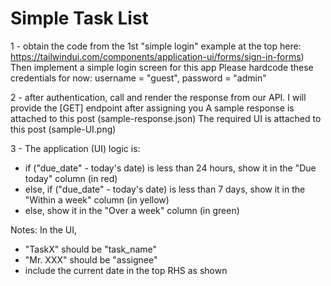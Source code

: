 # Simple Task List

1 - obtain the code from the 1st "simple login" example at the top here: https://tailwindui.com/components/application-ui/forms/sign-in-forms)
Then implement a simple login screen for this app
Please hardcode these credentials for now: username = "guest", password = "admin"

2 - after authentication, call and render the response from our API.
I will provide the [GET] endpoint after assigning you
A sample response is attached to this post (sample-response.json)
The required UI is attached to this post (sample-UI.png)

3 - The application (UI) logic is:
- if ("due_date" - today's date) is less than 24 hours, show it in the "Due today" column (in red)
- else, if ("due_date" - today's date) is less than 7 days, show it in the "Within a week" column (in yellow)
- else, show it in the "Over a week" column (in green)


Notes:
In the UI,
- "TaskX" should be "task_name"
- "Mr. XXX" should be "assignee"
- include the current date in the top RHS as shown
